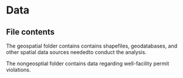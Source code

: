 # Data

## File contents
The geospatial folder contains contains shapefiles, geodatabases, and other spatial data sources neededto conduct the analysis.

The nongeosptial folder contains data regarding well-facility permit violations.
